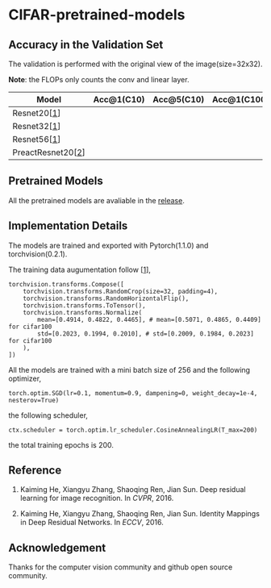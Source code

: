 # CIFAR-pretrained-models

## Accuracy in the Validation Set

The validation is performed with the original view of the image(size=32x32).

**Note**: the FLOPs only counts the conv and linear layer.

| Model         | Acc@1(C10) | Acc@5(C10) | Acc@1(C100) | Acc@5(C100) | #param. | FLOPs |
|---------------|------------|------------|-------------|-------------|---------|-------|
| Resnet20[[1]] |            |            |             |             |         |       |
| Resnet32[[1]] |            |            |             |             |         |       |
| Resnet56[[1]] |            |            |             |             |         |       |
| PreactResnet20[[2]] |            |            |             |             |         |       |

## Pretrained Models

All the pretrained models are avaliable in the [release](https://github.com/chenyaofo/CIFAR-pretrained-models/releases).

## Implementation Details

The models are trained and exported with Pytorch(1.1.0) and torchvision(0.2.1).

The training data augumentation follow [[1]],
```
torchvision.transforms.Compose([
    torchvision.transforms.RandomCrop(size=32, padding=4),
    torchvision.transforms.RandomHorizontalFlip(),
    torchvision.transforms.ToTensor(),
    torchvision.transforms.Normalize(
        mean=[0.4914, 0.4822, 0.4465], # mean=[0.5071, 0.4865, 0.4409] for cifar100
        std=[0.2023, 0.1994, 0.2010], # std=[0.2009, 0.1984, 0.2023] for cifar100
    ),
])
```

All the models are trained with a mini batch size of 256 and the following optimizer,
```
torch.optim.SGD(lr=0.1, momentum=0.9, dampening=0, weight_decay=1e-4, nesterov=True)
```
the following scheduler,
```
ctx.scheduler = torch.optim.lr_scheduler.CosineAnnealingLR(T_max=200)
```
the total training epochs is 200.


## Reference

1. Kaiming He, Xiangyu Zhang, Shaoqing Ren, Jian Sun. Deep residual learning for image recognition. In *CVPR*, 2016.

[1]: https://www.cv-foundation.org/openaccess/content_cvpr_2016/html/He_Deep_Residual_Learning_CVPR_2016_paper.html

2. Kaiming He, Xiangyu Zhang, Shaoqing Ren, Jian Sun. Identity Mappings in Deep Residual Networks. In *ECCV*, 2016.

[2]: https://link.springer.com/chapter/10.1007/978-3-319-46493-0_38

## Acknowledgement

Thanks for the computer vision community and github open source community.
